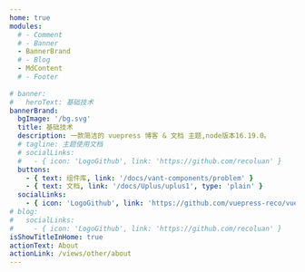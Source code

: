 ```yaml
---
home: true
modules:
  # - Comment
  # - Banner
  - BannerBrand
  # - Blog
  - MdContent
  # - Footer
 
# banner:
#   heroText: 基础技术
bannerBrand:
  bgImage: '/bg.svg'
  title: 基础技术
  description: 一款简洁的 vuepress 博客 & 文档 主题,node版本16.19.0。
  # tagline: 主题使用文档  
  # socialLinks:
  #   - { icon: 'LogoGithub', link: 'https://github.com/recoluan' }
  buttons:
    - { text: 组件库, link: '/docs/vant-components/problem' }
    - { text: 文档, link: '/docs/Uplus/uplus1', type: 'plain' }
  socialLinks:
    - { icon: 'LogoGithub', link: 'https://github.com/vuepress-reco/vuepress-theme-reco' }
# blog:
#   socialLinks:
#     - { icon: 'LogoGithub', link: 'https://github.com/recoluan' }
isShowTitleInHome: true
actionText: About
actionLink: /views/other/about
---
```

<!-- [主题使用文档 ](https://img.shields.io/badge/valine-1.3.4-blue.svg) -->

<!-- ## 快速开始

**npx**

```bash
# 初始化，并选择 2.x
npx @vuepress-reco/theme-cli init
```

**npm**

```bash
# 初始化，并选择 2.x
npm install @vuepress-reco/theme-cli@1.0.7 -g
theme-cli init
```

**yarn**

```bash
# 初始化，并选择 2.x
yarn global add @vuepress-reco/theme-cli@1.0.7
theme-cli init
``` -->
